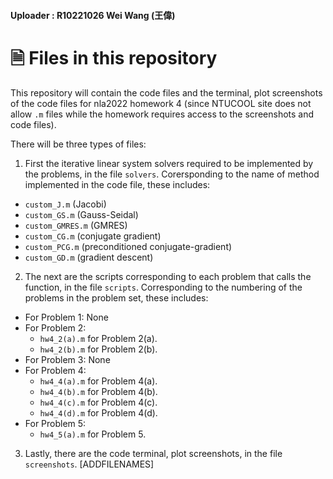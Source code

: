 #### Uploader : R10221026 Wei Wang (王偉)

# 🗎 Files in this repository

This repository will contain the code files and the terminal, plot screenshots of the code files for nla2022 homework 4 (since NTUCOOL site does not allow `.m` files while the homework requires access to the screenshots and code files).

There will be three types of files:
1. First the iterative linear system solvers required to be implemented by the problems, in the file `solvers`. Corersponding to the name of method implemented in the code file, these includes:
  - `custom_J.m` (Jacobi)
  - `custom_GS.m` (Gauss-Seidal)
  - `custom_GMRES.m` (GMRES)
  - `custom_CG.m` (conjugate gradient)
  - `custom_PCG.m` (preconditioned conjugate-gradient)
  - `custom_GD.m` (gradient descent)
2. The next are the scripts corresponding to each problem that calls the function, in the file `scripts`. Corresponding to the numbering of the problems in the problem set, these includes:
  - For Problem 1: None
  - For Problem 2:
    - `hw4_2(a).m` for Problem 2(a).
    - `hw4_2(b).m` for Problem 2(b).
  - For Problem 3: None
  - For Problem 4:
    - `hw4_4(a).m` for Problem 4(a).
    - `hw4_4(b).m` for Problem 4(b).
    - `hw4_4(c).m` for Problem 4(c).
    - `hw4_4(d).m` for Problem 4(d).
  - For Problem 5:
    - `hw4_5(a).m` for Problem 5.
3. Lastly, there are the code terminal, plot screenshots, in the file `screenshots`. [ADDFILENAMES]
